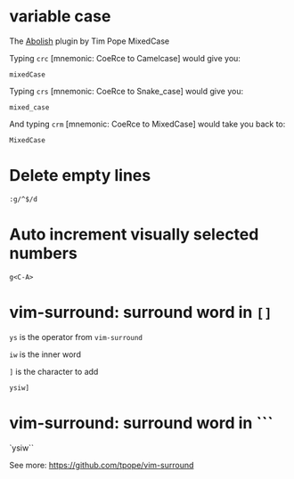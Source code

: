 # variable case

The [Abolish](https://www.vim.org/scripts/script.php?script_id=1545) plugin by Tim Pope
MixedCase

Typing `crc` [mnemonic: CoeRce to Camelcase] would give you:

`mixedCase`

Typing `crs` [mnemonic: CoeRce to Snake_case] would give you:

`mixed_case`

And typing `crm` [mnemonic: CoeRce to MixedCase] would take you back to:

`MixedCase`

# Delete empty lines

`:g/^$/d`

# Auto increment visually selected numbers

`g<C-A>`

# vim-surround: surround word in `[]`

`ys` is the operator from `vim-surround`

`iw` is the inner word

`]` is the character to add

`ysiw]`

# vim-surround: surround word in `\``

`ysiw\``

See more: https://github.com/tpope/vim-surround
